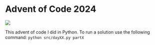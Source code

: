 # Advent of Code 2024

![](https://img.shields.io/badge/stars%20⭐-10-yellow)

This advent of code I did in Python.
To run a solution use the following command: `python src/dayXX.py partX`
